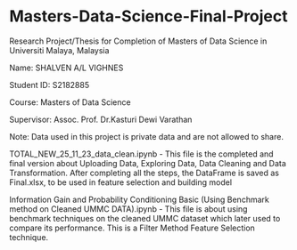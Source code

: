 # Masters-Data-Science-Final-Project
Research Project/Thesis for Completion of Masters of Data Science in Universiti Malaya, Malaysia

Name: SHALVEN A/L VIGHNES

Student ID: S2182885

Course: Masters of Data Science

Supervisor: Assoc. Prof. Dr.Kasturi Dewi Varathan


Note: Data used in this project is private data and are not allowed to share. 

TOTAL_NEW_25_11_23_data_clean.ipynb - This file is the completed and final version about Uploading Data, Exploring Data, Data Cleaning and Data Transformation. After completing all the steps, the DataFrame is saved as Final.xlsx, to be used in feature selection and building model


Information Gain and Probability Conditioning Basic (Using Benchmark method on Cleaned UMMC DATA).ipynb - This file is about using benchmark techniques on the cleaned UMMC dataset which later used to compare its performance. This is a Filter Method Feature Selection technique. 
